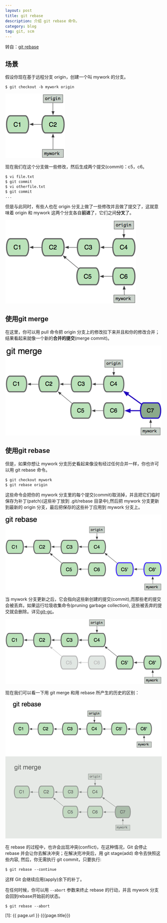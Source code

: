 ```yaml
---
layout: post
title: git rebase
description: 介绍 git rebase 命令。
category: blog
tag: git, scm
---
```


转自：[git rebase](http://gitbook.liuhui998.com/4_2.html)

## 场景
假设你现在基于远程分支 origin，创建一个叫 mywork 的分支。

    $ git checkout -b mywork origin

![image](../../images/git-rebase/rebase0.png)

现在我们在这个分支做一些修改，然后生成两个提交(commit)：c5，c6。

    $ vi file.txt
    $ git commit
    $ vi otherfile.txt
    $ git commit
    ...
    
但是与此同时，有些人也在 origin 分支上做了一些修改并且做了提交了，这就意味着 origin 和 mywork 这两个分支各自**前进**了，它们之间**分叉**了。

![image](../../images/git-rebase/rebase1.png)


## 使用git merge
在这里，你可以用 pull 命令把 origin 分支上的修改拉下来并且和你的修改合并；结果看起来就像一个新的**合并的提交**(merge commit)。

![image](../../images/git-rebase/rebase2.png)


## 使用git rebase

但是，如果你想让 mywork 分支历史看起来像没有经过任何合并一样，你也许可以用 git rebase 命令。

    $ git checkout mywork
    $ git rebase origin


这些命令会把你的 mywork 分支里的每个提交(commit)取消掉，并且把它们临时保存为补丁(patch)(这些补丁放到 .git/rebase 目录中),然后把 mywork 分支更新到最新的 origin 分支，最后把保存的这些补丁应用到 mywork 分支上。


![image](../../images/git-rebase/rebase3.png)


当 mywork 分支更新之后，它会指向这些新创建的提交(commit),而那些老的提交会被丢弃。如果运行垃圾收集命令(pruning garbage collection), 这些被丢弃的提交就会删除。详见[git-gc](https://www.kernel.org/pub/software/scm/git/docs/git-gc.html)。

![image](../../images/git-rebase/rebase4.png)


现在我们可以看一下用 git merge 和用 rebase 所产生的历史的区别：

![image](../../images/git-rebase/rebase5.png)



在 rebase 的过程中，也许会出现冲突(conflict)，在这种情况，Git 会停止 rebase 并会让你去解决冲突；在解决完冲突后，用 git stage(add) 命令去快照这些内容, 然后，你无需执行 git commit，只要执行:

    $ git rebase --continue


这样 Git 会继续应用(apply)余下的补丁。

在任何时候，你可以用 `--abort` 参数来终止 rebase 的行动，并且 mywork 分支会回到rebase开始前的状态。

    $ git rebase --abort


[SamirChen]: http://www.samirchen.com "SamirChen"
[1]: {{ page.url }} ({{page.title}})

